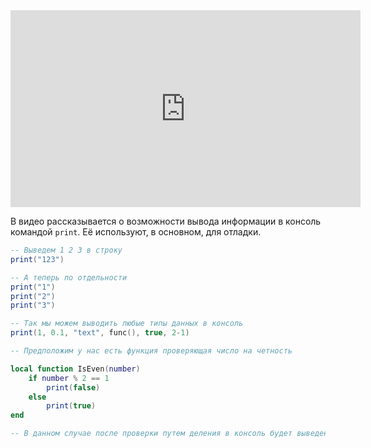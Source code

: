 <center> <iframe width="560" height="315" src="https://www.youtube.com/embed/ei2Pc4xV1cQ?si=ZfIKu956uCrYzeLP" title="YouTube video player" frameborder="0" allow="accelerometer; autoplay; clipboard-write; encrypted-media; gyroscope; picture-in-picture; web-share" referrerpolicy="strict-origin-when-cross-origin" allowfullscreen></iframe> </center>

В видео рассказывается о возможности вывода информации в консоль командой `print`. Её используют, в основном, для отладки. 

```lua
-- Выведем 1 2 3 в строку
print("123")

-- А теперь по отдельности
print("1")
print("2")
print("3")

-- Так мы можем выводить любые типы данных в консоль
print(1, 0.1, "text", func(), true, 2-1)
```

```lua
-- Предположим у нас есть функция проверяющая число на четность

local function IsEven(number)
	if number % 2 == 1
		print(false)
	else
		print(true)
end

-- В данном случае после проверки путем деления в консоль будет выведенно true или false, в зависимости от исходных данных
```